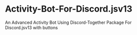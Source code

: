 # Activity-Bot-For-Discord.jsv13
An Advanced Activity Bot Using Discord-Together Package For Discord.jsv13 with buttons
